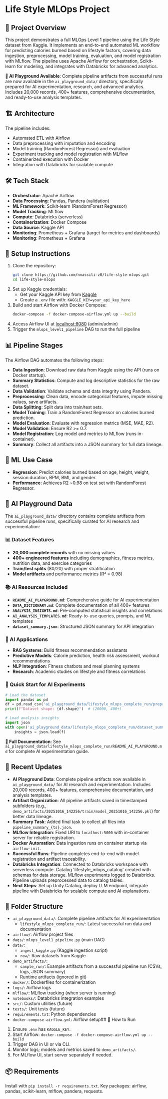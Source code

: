 # Life Style MLOps Project

## 🧠 Project Overview
This project demonstrates a full MLOps Level 1 pipeline using the Life Style dataset from Kaggle. It implements an end-to-end automated ML workflow for predicting calories burned based on lifestyle factors, covering data ingestion, preprocessing, model training, evaluation, and model registration with MLflow. The pipeline uses Apache Airflow for orchestration, Scikit-learn for modeling, and integrates with Databricks for advanced analytics.

**🎯 AI Playground Available**: Complete pipeline artifacts from successful runs are now available in the `ai_playground_data/` directory, specifically prepared for AI experimentation, research, and advanced analytics. Includes 20,000 records, 400+ features, comprehensive documentation, and ready-to-use analysis templates.

## 🏗️ Architecture
The pipeline includes:
- Automated ETL with Airflow
- Data preprocessing with imputation and encoding
- Model training (RandomForest Regressor) and evaluation
- Experiment tracking and model registration with MLflow
- Containerized execution with Docker
- Integration with Databricks for scalable compute

## 🛠️ Tech Stack
- **Orchestrator**: Apache Airflow  
- **Data Processing**: Pandas, Pandera (validation)  
- **ML Framework**: Scikit-learn (RandomForest Regressor)  
- **Model Tracking**: MLflow  
- **Compute**: Databricks (serverless)  
- **Containerization**: Docker Compose  
- **Data Source**: Kaggle API  
- **Monitoring**: Prometheus + Grafana (target for metrics and dashboards)
- **Monitoring**: Prometheus + Grafana  

## 🚀 Setup Instructions
1. Clone the repository:
   ```bash
   git clone https://github.com/nnassili-z0/life-style-mlops.git
   cd life-style-mlops
   ```
2. Set up Kaggle credentials:
   - Get your Kaggle API key from [Kaggle](https://www.kaggle.com/account)
   - Create a `.env` file with: `KAGGLE_KEY=your_api_key_here`
3. Build and start Airflow with Docker Compose:
   ```bash
   docker-compose -f docker-compose-airflow.yml up --build
   ```
4. Access Airflow UI at [localhost:8080](http://localhost:8080) (admin/admin)
5. Trigger the `mlops_level1_pipeline` DAG to run the full pipeline

## 📊 Pipeline Stages
The Airflow DAG automates the following steps:
- **Data Ingestion**: Download raw data from Kaggle using the API (runs on Docker startup).
- **Summary Statistics**: Compute and log descriptive statistics for the raw dataset.
- **Data Validation**: Validate schema and data integrity using Pandera.
- **Preprocessing**: Clean data, encode categorical features, impute missing values, save artifacts.
- **Data Splitting**: Split data into train/test sets.
- **Model Training**: Train a RandomForest Regressor on calories burned prediction.
- **Model Evaluation**: Evaluate with regression metrics (MSE, MAE, R2).
- **Model Validation**: Ensure R2 >= 0.7.
- **Model Registration**: Log model and metrics to MLflow (runs in-container).
- **Summary**: Collect all artifacts into a JSON summary for full data lineage.

## 🧩 ML Use Case
- **Regression**: Predict calories burned based on age, height, weight, session duration, BPM, BMI, and gender.
- **Performance**: Achieves R2 ~0.98 on test set with RandomForest Regressor.

## 🤖 AI Playground Data

The `ai_playground_data/` directory contains complete artifacts from successful pipeline runs, specifically curated for AI research and experimentation:

### 📊 Dataset Features
- **20,000 complete records** with no missing values
- **400+ engineered features** including demographics, fitness metrics, nutrition data, and exercise categories
- **Train/test splits** (80/20) with proper stratification
- **Model artifacts** and performance metrics (R² = 0.98)

### 📚 AI Resources Included
- **`README_AI_PLAYGROUND.md`**: Comprehensive guide for AI experimentation
- **`DATA_DICTIONARY.md`**: Complete documentation of all 400+ features
- **`ANALYSIS_INSIGHTS.md`**: Pre-computed statistical insights and correlations
- **`AI_ANALYSIS_TEMPLATES.md`**: Ready-to-use queries, prompts, and ML templates
- **`dataset_summary.json`**: Structured JSON summary for API integration

### 🎯 AI Applications
- **RAG Systems**: Build fitness recommendation assistants
- **Predictive Models**: Calorie prediction, health risk assessment, workout recommendations
- **NLP Integration**: Fitness chatbots and meal planning systems
- **Research**: Academic studies on lifestyle and fitness correlations

### 🚀 Quick Start for AI Experiments
```python
# Load the dataset
import pandas as pd
df = pd.read_csv('ai_playground_data/lifestyle_mlops_complete_run/preprocessed_20251016_142256.csv')
print(f"Dataset shape: {df.shape}")  # (20000, 400+)

# Load analysis insights
import json
with open('ai_playground_data/lifestyle_mlops_complete_run/dataset_summary.json') as f:
    insights = json.load(f)
```

**📖 Full Documentation**: See `ai_playground_data/lifestyle_mlops_complete_run/README_AI_PLAYGROUND.md` for complete AI experimentation guide.

## 🔧 Recent Updates
- **AI Playground Data**: Complete pipeline artifacts now available in `ai_playground_data/` for AI research and experimentation. Includes 20,000 records, 400+ features, comprehensive documentation, and analysis templates.
- **Artifact Organization**: All pipeline artifacts saved in timestamped subfolders (e.g., `demo_artifacts/20251016_142256/train/model_20251016_142256.pkl`) for better data lineage.
- **Summary Task**: Added final task to collect all files into `pipeline_summary_{ts}.json`.
- **MLflow Integration**: Fixed URI to `localhost:5000` with in-container server for reliable registration.
- **Docker Automation**: Data ingestion runs on container startup via `airflow-init`.
- **Successful Runs**: Pipeline completes end-to-end with model registration and artifact traceability.
- **Databricks Integration**: Connected to Databricks workspace with serverless compute. Catalog 'lifestyle_mlops_catalog' created with schemas for data storage. MLflow experiments logged to Databricks. Pipeline uploads preprocessed data to catalog tables.
- **Next Steps**: Set up Unity Catalog, deploy LLM endpoint, integrate pipeline with Databricks for scalable compute and AI explanations.

## 📁 Folder Structure
- `ai_playground_data/`: Complete pipeline artifacts for AI experimentation
  - `lifestyle_mlops_complete_run/`: Latest successful run data and documentation
- `airflow/`: Airflow project files
- `dags/`: `mlops_level1_pipeline.py` (main DAG)
- `data/`:
  - `ingest_kaggle.py` (Kaggle ingestion script)
  - `raw/`: Raw datasets from Kaggle
- `demo_artifacts/`:
  - `sample_run/`: Example artifacts from a successful pipeline run (CSVs, logs, JSON summary)
  - Runtime artifacts (ignored in git)
- `docker/`: Dockerfiles for containerization
- `logs/`: Airflow logs
- `mlflow/`: MLflow tracking (when server is running)
- `notebooks/`: Databricks integration examples
- `src/`: Custom utilities (future)
- `tests/`: Unit tests (future)
- `requirements.txt`: Python dependencies
- `docker-compose-airflow.yml`: Airflow setup## 📝 How to Run
1. Ensure `.env` has `KAGGLE_KEY`.
2. Start Airflow: `docker-compose -f docker-compose-airflow.yml up --build`
3. Trigger DAG in UI or via CLI.
4. Monitor logs; models and metrics saved to `demo_artifacts/`.
5. For MLflow UI, start server separately if needed.

## 📦 Requirements
Install with `pip install -r requirements.txt`. Key packages: airflow, pandas, scikit-learn, mlflow, pandera, requests.